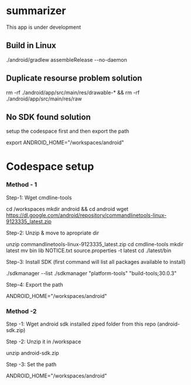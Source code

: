 # summarizer
This app is under development

## Build in Linux

./android/gradlew assembleRelease --no-daemon

## Duplicate resourse problem solution

rm -rf ./android/app/src/main/res/drawable-* && rm -rf ./android/app/src/main/res/raw

## No SDK found solution

setup the codespace first and then export the path

export ANDROID_HOME="/workspaces/android"

# Codespace setup
### Method - 1

Step-1: Wget cmdline-tools

cd /workspaces
mkdir android && cd android
wget https://dl.google.com/android/repository/commandlinetools-linux-9123335_latest.zip

Step-2: Unzip & move to apropriate dir

unzip commandlinetools-linux-9123335_latest.zip
cd cmdline-tools
mkdir latest
mv bin lib NOTICE.txt source.properties -t latest
cd ./latest/bin

Step-3: Install SDK (first command will list all packages available to install)

./sdkmanager --list
./sdkmanager "platform-tools" "build-tools;30.0.3"

Step-4: Export the path

ANDROID_HOME="/workspaces/android"

### Method -2

Step -1: Wget android sdk installed ziped folder from this repo (android-sdk.zip)

Step -2: Unzip it in /workspace

unzip android-sdk.zip

Step -3: Set the path

ANDROID_HOME="/workspaces/android"